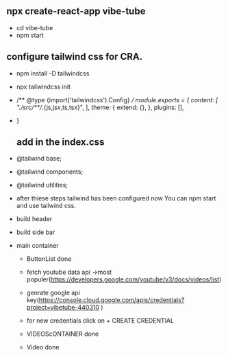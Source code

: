  ## npx create-react-app vibe-tube
 - cd vibe-tube
 - npm start

 ## configure tailwind css for CRA.
 - npm install -D tailwindcss
 - npx tailwindcss init
 - /** @type {import('tailwindcss').Config} */
module.exports = {
  content: [
    "./src/**/*.{js,jsx,ts,tsx}",
  ],
  theme: {
    extend: {},
  },
  plugins: [],
- }

  ## add in the index.css 
- @tailwind base;
- @tailwind components;
- @tailwind utilities;

- after thiese steps tailwind has been configured now You can npm start and use tailwind css.

- build header
- build side bar
- main container
  - ButtonList done
   
  - fetch youtube data api ->most populer(https://developers.google.com/youtube/v3/docs/videos/list)
  - genrate google api key(https://console.cloud.google.com/apis/credentials?project=vibetube-440310
  )
  - for new credentials click on + CREATE CREDENTIAL
  - VIDEOScONTAINER done
   - Video done
